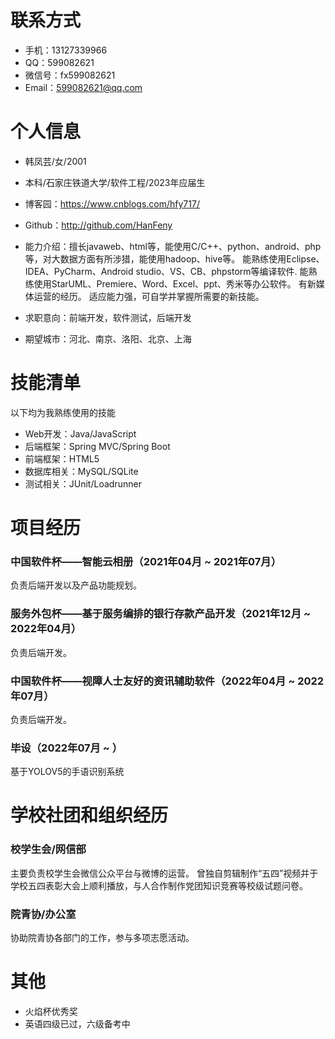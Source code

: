 
# 联系方式

- 手机：13127339966
- QQ：599082621
- 微信号：fx599082621
- Email：599082621@qq.com


# 个人信息

 - 韩凤芸/女/2001 
 - 本科/石家庄铁道大学/软件工程/2023年应届生
 - 博客园：https://www.cnblogs.com/hfy717/ 
 - Github：http://github.com/HanFeny

 - 能力介绍：擅长javaweb、html等，能使用C/C++、python、android、php等，对大数据方面有所涉猎，能使用hadoop、hive等。
            能熟练使用Eclipse、IDEA、PyCharm、Android studio、VS、CB、phpstorm等编译软件.
            能熟练使用StarUML、Premiere、Word、Excel、ppt、秀米等办公软件。
            有新媒体运营的经历。
            适应能力强，可自学并掌握所需要的新技能。
 - 求职意向：前端开发，软件测试，后端开发
 - 期望城市：河北、南京、洛阳、北京、上海


# 技能清单

以下均为我熟练使用的技能

- Web开发：Java/JavaScript
- 后端框架：Spring MVC/Spring Boot
- 前端框架：HTML5
- 数据库相关：MySQL/SQLite
- 测试相关：JUnit/Loadrunner

# 项目经历

### 中国软件杯——智能云相册（2021年04月 ~ 2021年07月）
负责后端开发以及产品功能规划。

### 服务外包杯——基于服务编排的银行存款产品开发（2021年12月 ~ 2022年04月）
负责后端开发。

### 中国软件杯——视障人士友好的资讯辅助软件（2022年04月 ~ 2022年07月）
负责后端开发。

### 毕设（2022年07月 ~ ）
基于YOLOV5的手语识别系统

  
# 学校社团和组织经历

### 校学生会/网信部
主要负责校学生会微信公众平台与微博的运营。
曾独自剪辑制作“五四”视频并于学校五四表彰大会上顺利播放，与人合作制作党团知识竞赛等校级试题问卷。

### 院青协/办公室
协助院青协各部门的工作，参与多项志愿活动。


# 其他
- 火焰杯优秀奖
- 英语四级已过，六级备考中
      
      
